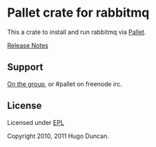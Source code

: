 # Pallet crate for rabbitmq

This a crate to install and run rabbitmq via [Pallet](http://pallet.github.com/pallet).

[Release Notes](https://github.com/pallet/rabbitmq-crate/blob/master/ReleaseNotes.md)

## Support

[On the group](http://groups.google.com/group/pallet-clj), or #pallet on freenode irc.

## License

Licensed under [EPL](http://www.eclipse.org/legal/epl-v10.html)

Copyright 2010, 2011 Hugo Duncan.
